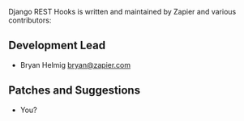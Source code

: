 Django REST Hooks is written and maintained by Zapier and
various contributors:


## Development Lead

- Bryan Helmig <bryan@zapier.com>


## Patches and Suggestions

- You?
